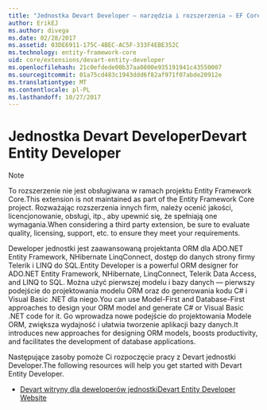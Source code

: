 ```yaml
---
title: "Jednostka Devart Developer — narzędzia i rozszerzenia — EF Core"
author: ErikEJ
ms.author: divega
ms.date: 02/28/2017
ms.assetid: 03DE6911-175C-4BEC-AC5F-333F4EBE352C
ms.technology: entity-framework-core
uid: core/extensions/devart-entity-developer
ms.openlocfilehash: 21c0efdede00b37aa0800e935191941c43550007
ms.sourcegitcommit: 01a75cd483c1943ddd6f82af971f07abde20912e
ms.translationtype: MT
ms.contentlocale: pl-PL
ms.lasthandoff: 10/27/2017
---
```

# <a name="devart-entity-developer"></a><span data-ttu-id="ca10e-102">Jednostka Devart Developer</span><span class="sxs-lookup"><span data-stu-id="ca10e-102">Devart Entity Developer</span></span>

> [!NOTE]  
> <span data-ttu-id="ca10e-103">To rozszerzenie nie jest obsługiwana w ramach projektu Entity Framework Core.</span><span class="sxs-lookup"><span data-stu-id="ca10e-103">This extension is not maintained as part of the Entity Framework Core project.</span></span> <span data-ttu-id="ca10e-104">Rozważając rozszerzenia innych firm, należy ocenić jakości, licencjonowanie, obsługi, itp., aby upewnić się, że spełniają one wymagania.</span><span class="sxs-lookup"><span data-stu-id="ca10e-104">When considering a third party extension, be sure to evaluate quality, licensing, support, etc. to ensure they meet your requirements.</span></span>

<span data-ttu-id="ca10e-105">Deweloper jednostki jest zaawansowaną projektanta ORM dla ADO.NET Entity Framework, NHibernate LinqConnect, dostęp do danych strony firmy Telerik i LINQ do SQL.</span><span class="sxs-lookup"><span data-stu-id="ca10e-105">Entity Developer is a powerful ORM designer for ADO.NET Entity Framework, NHibernate, LinqConnect, Telerik Data Access, and LINQ to SQL.</span></span> <span data-ttu-id="ca10e-106">Można użyć pierwszej modelu i bazy danych — pierwszy podejście do projektowania modelu ORM oraz do generowania kodu C# i Visual Basic .NET dla niego.</span><span class="sxs-lookup"><span data-stu-id="ca10e-106">You can use  Model-First and Database-First approaches to design your ORM model and generate C# or Visual Basic .NET code for it.</span></span> <span data-ttu-id="ca10e-107">Go wprowadza nowe podejście do projektowania Modele ORM, zwiększa wydajność i ułatwia tworzenie aplikacji bazy danych.</span><span class="sxs-lookup"><span data-stu-id="ca10e-107">It introduces new approaches for designing ORM models, boosts productivity, and facilitates the development of database applications.</span></span>

<span data-ttu-id="ca10e-108">Następujące zasoby pomoże Ci rozpoczęcie pracy z Devart jednostki Developer.</span><span class="sxs-lookup"><span data-stu-id="ca10e-108">The following resources will help you get started with Devart Entity Developer.</span></span>
* [<span data-ttu-id="ca10e-109">Devart witryny dla deweloperów jednostki</span><span class="sxs-lookup"><span data-stu-id="ca10e-109">Devart Entity Developer Website</span></span>](https://www.devart.com/entitydeveloper/)
